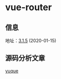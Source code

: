 # vue-router

## 信息

地址：[3.1.5](https://github.com/vuejs/vue-router/compare/v3.1.4...v3.1.5) (2020-01-15)

## 源码分析文章

[yuque]()

